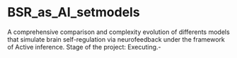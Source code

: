 # BSR_as_AI_setmodels
A comprehensive comparison and complexity evolution of differents models that simulate brain self-regulation via neurofeedback under the framework of Active inference.
Stage of the project: Executing.-
